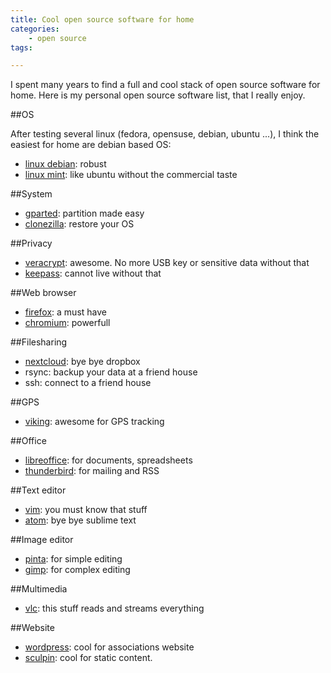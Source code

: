 ```yaml
---
title: Cool open source software for home
categories:
    - open source
tags:

---
```

I spent many years to find a full and cool stack of open source software for home. Here is my personal open source software list, that I really enjoy.

##OS

After testing several linux (fedora, opensuse, debian, ubuntu ...), I think the easiest for home are debian based OS:

- [linux debian](https://www.debian.org/index.fr.html): robust
- [linux mint](https://www.linuxmint.com/): like ubuntu without the commercial taste

##System

- [gparted](http://gparted.org/): partition made easy
- [clonezilla](http://clonezilla.org/): restore your OS


##Privacy

- [veracrypt](https://www.veracrypt.fr/en/Home.html): awesome. No more USB key or sensitive data without that 
- [keepass](http://keepass.info/): cannot live without that

##Web browser

- [firefox](https://www.mozilla.org/fr/firefox): a must have
- [chromium](https://www.chromium.org/Home): powerfull

##Filesharing

- [nextcloud](https://nextcloud.com/): bye bye dropbox
- rsync: backup your data at a friend house
- ssh: connect to a friend house

##GPS

- [viking](https://sourceforge.net/projects/viking/?SetFreedomCookie): awesome for GPS tracking


##Office 

- [libreoffice](https://fr.libreoffice.org/): for documents, spreadsheets
- [thunderbird](https://www.mozilla.org/fr/thunderbird/): for mailing and RSS

 
##Text editor

- [vim](http://www.vim.org/download.php): you must know that stuff
- [atom](https://atom.io/): bye bye sublime text

##Image editor

- [pinta](https://pinta-project.com/pintaproject/pinta/): for simple editing
- [gimp](https://www.gimp.org/fr/): for complex editing

##Multimedia

- [vlc](https://www.videolan.org/vlc/index.fr.html): this stuff reads and streams everything

##Website

- [wordpress](https://fr.wordpress.com/): cool for associations website
- [sculpin](https://sculpin.io/): cool for static content.
